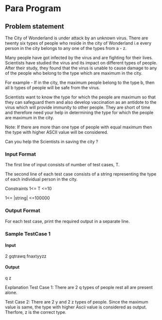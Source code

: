 # Para Program

## Problem statement

The City of Wonderland is under attack by an unknown virus. There are twenty six types of people who reside in the city of Wonderland i.e every person in the city belongs to any one of the types from a - z.

Many people have got infected by the virus and are fighting for their lives. Scientists have studied the virus and its impact on different types of people. After their study, they found that the virus is unable to cause damage to any of the people who belong to the type which are maximum in the city.

For example - If in the city, the maximum people belong to the type b, then all b types of people will be safe from the virus.

Scientists want to know the type for which the people are maximum so that they can safeguard them and also develop vaccination as an antidote to the virus which will provide immunity to other people. They are short of time and therefore need your help in determining the type for which the people are maximum in the city.

Note: If there are more than one type of people with equal maximum then the type with higher ASCII value will be considered.

Can you help the Scientists in saving the city ?

### Input Format
The first line of input consists of number of test cases, T.

The second line of each test case consists of a string representing the type of each individual person in the city.

Constraints
1<= T <=10

1<= |string| <=100000

### Output Format
For each test case, print the required output in a separate line.

### Sample TestCase 1
#### Input
2
gqtrawq
fnaxtyyzz

#### Output
q
z

Explanation
Test Case 1: There are 2 q types of people rest all are present alone.

Test Case 2: There are 2 y and 2 z types of people. Since the maximum value is same, the type with higher Ascii value is considered as output. Therfore, z is the correct type.




